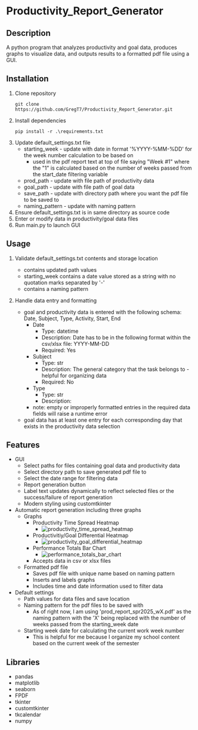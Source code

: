 # Productivity_Report_Generator

## Description
A python program that analyzes productivity and goal data, produces graphs to visualize data, and outputs results to a formatted pdf file using a GUI.

## Installation
1. Clone repository
   ```
   git clone https://github.com/GregT7/Productivity_Report_Generator.git
   ```
2. Install dependencies
   ```
   pip install -r .\requirements.txt
   ```
3. Update default_settings.txt file
   * starting_week - update with date in format '%YYYY-%MM-%DD' for the week number calculation to be based on
      * used in the pdf report text at top of file saying "Week #1" where the "1" is calculated based on the number of weeks passed from the start_date filtering variable
    * prod_path - update with file path of productivity data
    * goal_path - update with file path of goal data
    * save_path - update with directory path where you want the pdf file to be saved to
    * naming_pattern - update with naming pattern
4. Ensure default_settings.txt is in same directory as source code
5. Enter or modify data in productivity/goal data files
6. Run main.py to launch GUI

## Usage
1. Validate default_settings.txt contents and storage location
   * contains updated path values
   * starting_week contains a date value stored as a string with no quotation marks separated by '-'
   * contains a naming pattern
3. Handle data entry and formatting

   * goal and productivity data is entered with the following schema: Date, Subject, Type, Activity, Start, End
      * Date
         * Type: datetime
         * Description: Date has to be in the following format within the csv/xlsx file: YYYY-MM-DD
         * Required: Yes
      * Subject
         * Type: str
         * Description: The general category that the task belongs to - helpful for organizing data
         * Required: No
      * Type
         * Type: str
         * Description:
      * note: empty or improperly formatted entries in the required data fields will raise a runtime error
   * goal data has at least one entry for each corresponding day that exists in the productivity data selection
## Features
 * GUI
   * Select paths for files containing goal data and productivity data
   * Select directory path to save generated pdf file to
   * Select the date range for filtering data
   * Report generation button
   * Label text updates dynamically to reflect selected files or the success/failure of report generation
   * Modern styling using customtkinter
 * Automatic report generation including three graphs
   * Graphs
     * Productivity Time Spread Heatmap
       * ![productivity_time_spread_heatmap](https://github.com/user-attachments/assets/945a183a-61fa-4afb-9578-a7e630fb39fc)
     * Productivitiy/Goal Differential Heatmap
       * ![productivity_goal_differential_heatmap](https://github.com/user-attachments/assets/41d957b3-6893-41c4-bc48-431370d77464)
     * Performance Totals Bar Chart
       * ![performance_totals_bar_chart](https://github.com/user-attachments/assets/2327df9a-9549-4fb6-b0a7-5475ed496e86)
     * Accepts data in csv or xlsx files
   * Formatted pdf file
     * Saves pdf file with unique name based on naming pattern
     * Inserts and labels graphs
     * Includes time and date information used to filter data
 * Default settings
     * Path values for data files and save location
     * Naming pattern for the pdf files to be saved with
       * As of right now, I am using 'prod_report_spr2025_wX.pdf' as the naming pattern with the 'X' being replaced with the number of weeks passed from the starting_week date
     * Starting week date for calculating the current work week number
       * This is helpful for me because I organize my school content based on the current week of the semester

## Libraries
 - pandas
 - matplotlib
 - seaborn
 - FPDF
 - tkinter
 - customtkinter
 - tkcalendar
 - numpy
